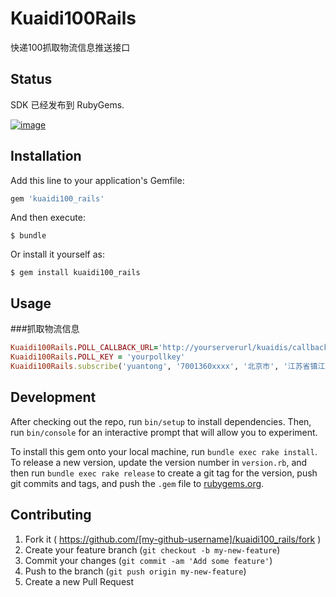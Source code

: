 # Kuaidi100Rails

快递100抓取物流信息推送接口

## Status
SDK 已经发布到 RubyGems.

[![image](https://ruby-china-files.b0.upaiyun.com/photo/5982eaaa64f467d9dbda03ad4f40ea27.png)](https://rubygems.org/gems/kuaidi100_rails)

## Installation

Add this line to your application's Gemfile:

```ruby
gem 'kuaidi100_rails'
```

And then execute:

    $ bundle

Or install it yourself as:

    $ gem install kuaidi100_rails

## Usage

###抓取物流信息
```ruby
Kuaidi100Rails.POLL_CALLBACK_URL='http://yourserverurl/kuaidis/callback'
Kuaidi100Rails.POLL_KEY = 'yourpollkey'
Kuaidi100Rails.subscribe('yuantong', '7001360xxxx', '北京市', '江苏省镇江市丹阳市',nil,'152xxxxyyyy','company name','product name')
```
## Development

After checking out the repo, run `bin/setup` to install dependencies. Then, run `bin/console` for an interactive prompt that will allow you to experiment.

To install this gem onto your local machine, run `bundle exec rake install`. To release a new version, update the version number in `version.rb`, and then run `bundle exec rake release` to create a git tag for the version, push git commits and tags, and push the `.gem` file to [rubygems.org](https://rubygems.org).

## Contributing

1. Fork it ( https://github.com/[my-github-username]/kuaidi100_rails/fork )
2. Create your feature branch (`git checkout -b my-new-feature`)
3. Commit your changes (`git commit -am 'Add some feature'`)
4. Push to the branch (`git push origin my-new-feature`)
5. Create a new Pull Request
